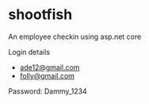 # shootfish
An employee checkin using asp.net core

Login details
* ade12@gmail.com
* folly@gmail.com

Password: Dammy_1234

